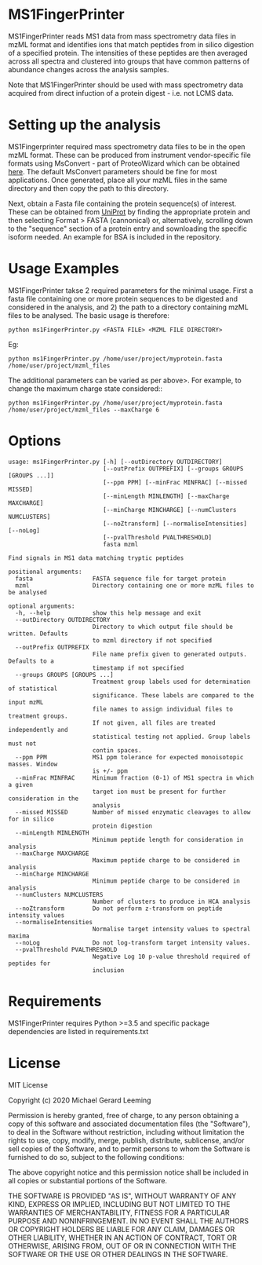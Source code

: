 # MS1FingerPrinter

MS1FingerPrinter reads MS1 data from mass spectrometry data files in mzML format and identifies ions that match peptides from in silico digestion of a specified protein. The intensities of these peptides are then averaged across all spectra and clustered into groups that have common patterns of abundance changes across the analysis samples.

Note that MS1FingerPrinter should be used with mass spectrometry data acquired from direct infuction of a protein digest - i.e. not LCMS data.

# Setting up the analysis

MS1Fingerprinter required mass spectrometry data files to be in the open mzML format. These can be produced from instrument vendor-specific file formats using MsConvert - part of ProteoWizard which can be obtained <a href="http://proteowizard.sourceforge.net/download.html">here</a>. The default MsConvert parameters should be fine for most applications. Once generated, place all your mzML files in the same directory and then copy the path to this directory.

Next, obtain a Fasta file containing the protein sequence(s) of interest. These can be obtained from <a href='https://www.uniprot.org/'>UniProt</a> by finding the appropriate protein and then selecting Format > FASTA (cannonical) or, alternatively, scrolling down to the "sequence" section of a protein entry and sownloading the specific isoform needed. An example for BSA is included in the repository.

# Usage Examples

MS1FingerPrinter takse 2 required parameters for the minimal usage. First a fasta file containing one or more protein sequences to be digested and considered in the analysis, and 2) the path to a directory containing mzML files to be analysed. The basic usage is therefore:

    python ms1FingerPrinter.py <FASTA FILE> <MZML FILE DIRECTORY>

Eg:

    python ms1FingerPrinter.py /home/user/project/myprotein.fasta /home/user/project/mzml_files

The additional parameters can be varied as per above>. For example, to change the maximum charge state considered::

    python ms1FingerPrinter.py /home/user/project/myprotein.fasta /home/user/project/mzml_files --maxCharge 6


# Options
    usage: ms1FingerPrinter.py [-h] [--outDirectory OUTDIRECTORY]
                               [--outPrefix OUTPREFIX] [--groups GROUPS [GROUPS ...]]
                               [--ppm PPM] [--minFrac MINFRAC] [--missed MISSED]
                               [--minLength MINLENGTH] [--maxCharge MAXCHARGE]
                               [--minCharge MINCHARGE] [--numClusters NUMCLUSTERS]
                               [--noZtransform] [--normaliseIntensities] [--noLog]
                               [--pvalThreshold PVALTHRESHOLD]
                               fasta mzml

    Find signals in MS1 data matching tryptic peptides

    positional arguments:
      fasta                 FASTA sequence file for target protein
      mzml                  Directory containing one or more mzML files to be analysed

    optional arguments:
      -h, --help            show this help message and exit
      --outDirectory OUTDIRECTORY
                            Directory to which output file should be written. Defaults
                            to mzml directory if not specified
      --outPrefix OUTPREFIX
                            File name prefix given to generated outputs. Defaults to a
                            timestamp if not specified
      --groups GROUPS [GROUPS ...]
                            Treatment group labels used for determination of statistical
                            significance. These labels are compared to the input mzML
                            file names to assign individual files to treatment groups.
                            If not given, all files are treated independently and
                            statistical testing not applied. Group labels must not
                            contin spaces.
      --ppm PPM             MS1 ppm tolerance for expected monoisotopic masses. Window
                            is +/- ppm
      --minFrac MINFRAC     Minimum fraction (0-1) of MS1 spectra in which a given
                            target ion must be present for further consideration in the
                            analysis
      --missed MISSED       Number of missed enzymatic cleavages to allow for in silico
                            protein digestion
      --minLength MINLENGTH
                            Minimum peptide length for consideration in analysis
      --maxCharge MAXCHARGE
                            Maximum peptide charge to be considered in analysis
      --minCharge MINCHARGE
                            Minimum peptide charge to be considered in analysis
      --numClusters NUMCLUSTERS
                            Number of clusters to produce in HCA analysis
      --noZtransform        Do not perform z-transform on peptide intensity values
      --normaliseIntensities
                            Normalise target intensity values to spectral maxima
      --noLog               Do not log-transform target intensity values.
      --pvalThreshold PVALTHRESHOLD
                            Negative Log 10 p-value threshold required of peptides for
                            inclusion

# Requirements

MS1FingerPrinter requires Python >=3.5 and specific package dependencies are listed in requirements.txt

# License

MIT License

Copyright (c) 2020 Michael Gerard Leeming

Permission is hereby granted, free of charge, to any person obtaining a copy
of this software and associated documentation files (the "Software"), to deal
in the Software without restriction, including without limitation the rights
to use, copy, modify, merge, publish, distribute, sublicense, and/or sell
copies of the Software, and to permit persons to whom the Software is
furnished to do so, subject to the following conditions:

The above copyright notice and this permission notice shall be included in all
copies or substantial portions of the Software.

THE SOFTWARE IS PROVIDED "AS IS", WITHOUT WARRANTY OF ANY KIND, EXPRESS OR
IMPLIED, INCLUDING BUT NOT LIMITED TO THE WARRANTIES OF MERCHANTABILITY,
FITNESS FOR A PARTICULAR PURPOSE AND NONINFRINGEMENT. IN NO EVENT SHALL THE
AUTHORS OR COPYRIGHT HOLDERS BE LIABLE FOR ANY CLAIM, DAMAGES OR OTHER
LIABILITY, WHETHER IN AN ACTION OF CONTRACT, TORT OR OTHERWISE, ARISING FROM,
OUT OF OR IN CONNECTION WITH THE SOFTWARE OR THE USE OR OTHER DEALINGS IN THE
SOFTWARE.
